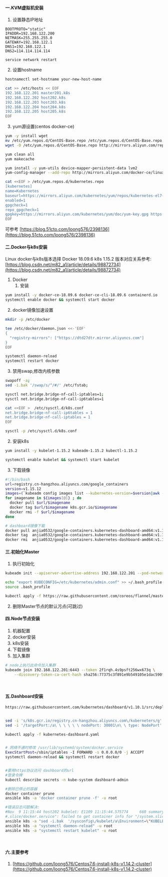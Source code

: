#### 一.KVM虚拟机安装
1. 设置静态IP地址
```
BOOTPROTO="static"
IPADDR=192.168.122.200
NETMASK=255.255.255.0
GATEWAY=192.168.122.1
DNS1=192.168.122.1
DNS2=114.114.114.114

service network restart
```

2. 设置hostname
```bash
hostnamectl set-hostname your-new-host-name

cat >> /etc/hosts << EOF
192.168.122.201 master201.k8s
192.168.122.202 host202.k8s
192.168.122.203 host203.k8s
192.168.122.204 host204.k8s
192.168.122.205 host205.k8s
EOF
```

3. yum源设置(centos docker-ce)
```bash
yum -y install wget
mv /etc/yum.repos.d/CentOS-Base.repo /etc/yum.repos.d/CentOS-Base.repo.bak
wget -O /etc/yum.repos.d/CentOS-Base.repo http://mirrors.aliyun.com/repo/Centos-7.repo

yum clean all
yum makecache
```
```bash
yum install -y yum-utils device-mapper-persistent-data lvm2
yum-config-manager --add-repo http://mirrors.aliyun.com/docker-ce/linux/centos/docker-ce.repo
```
```bash
cat <<EOF > /etc/yum.repos.d/kubernetes.repo
[kubernetes]
name=Kubernetes
baseurl=https://mirrors.aliyun.com/kubernetes/yum/repos/kubernetes-el7-x86_64/
enabled=1
gpgcheck=1
repo_gpgcheck=1
gpgkey=https://mirrors.aliyun.com/kubernetes/yum/doc/yum-key.gpg https://mirrors.aliyun.com/kubernetes/yum/doc/rpm-package-key.gpg
EOF
```
可参考 [https://blog.51cto.com/loong576/2398136](https://blog.51cto.com/loong576/2398136)


#### 二.Docker与k8s安装
Linux docker与k8s版本选择  Docker 18.09.6   k8s 1.15.2 
版本对应关系参考:[https://blog.csdn.net/m82_a1/article/details/98872734](https://blog.csdn.net/m82_a1/article/details/98872734)
​


1. Docker
   1. 安装
```bash
yum install -y docker-ce-18.09.6 docker-ce-cli-18.09.6 containerd.io
systemctl enable docker && systemctl start docker
```

   2. docker镜像加速设置
```bash
mkdir -p /etc/docker

tee /etc/docker/daemon.json <<-'EOF'
{
  "registry-mirrors": ["https://dtd27dtr.mirror.aliyuncs.com"]
}
EOF

systemctl daemon-reload
systemctl restart docker
```

   3. 禁用swap,修改内核参数
```bash
swapoff -a;
sed -i.bak '/swap/s/^/#/' /etc/fstab;

sysctl net.bridge.bridge-nf-call-iptables=1;
sysctl net.bridge.bridge-nf-call-ip6tables=1

cat <<EOF >  /etc/sysctl.d/k8s.conf
net.bridge.bridge-nf-call-ip6tables = 1
net.bridge.bridge-nf-call-iptables = 1
EOF

sysctl -p /etc/sysctl.d/k8s.conf
```

2. 安装k8s
```bash
yum install -y kubelet-1.15.2 kubeadm-1.15.2 kubectl-1.15.2

systemctl enable kubelet && systemctl start kubelet
```

3. 下载镜像
```bash
#!/bin/bash
url=registry.cn-hangzhou.aliyuncs.com/google_containers
version=v1.15.12
images=(`kubeadm config images list --kubernetes-version=$version|awk -F '/' '{print $2}'`)
for imagename in ${images[@]} ; do
  docker pull $url/$imagename
  docker tag $url/$imagename k8s.gcr.io/$imagename
  docker rmi -f $url/$imagename
done

# dashboard镜像下载
docker pull anjia0532/google-containers.kubernetes-dashboard-amd64:v1.10.0
docker tag  anjia0532/google-containers.kubernetes-dashboard-amd64:v1.10.0   k8s.gcr.io/kubernetes-dashboard-amd64:v1.10.0
docker rmi  anjia0532/google-containers.kubernetes-dashboard-amd64:v1.10.0

```


#### 三.初始化Master

1. 执行初始化
```bash
kubeadm init --apiserver-advertise-address 192.168.122.201 --pod-network-cidr=10.244.0.0/16

echo "export KUBECONFIG=/etc/kubernetes/admin.conf" >> ~/.bash_profile
source .bash_profile

kubectl apply -f https://raw.githubusercontent.com/coreos/flannel/master/Documentation/kube-flannel.yml
```

2. 删除Master节点的默认污点(可跳过)
#### 四.Node节点安装

1. 机器配置
1. docker安装
1. k8s安装
1. 下载镜像
1. 加入集群
```bash
# node上执行此命令加入集群
kubeadm join 192.168.122.201:6443 --token 2f1rqh.4s9psft256wx673q \
    --discovery-token-ca-cert-hash sha256:77375c3f891e9b549105e1dac590f8346985bc1c15b0217b5e6560c43bc07bd8
```
​

#### 五.Dashboard安装
```bash
https://raw.githubusercontent.com/kubernetes/dashboard/v1.10.1/src/deploy/recommended/kubernetes-dashboard.yaml


sed -i 's/k8s.gcr.io/registry.cn-hangzhou.aliyuncs.com\/kuberneters/g' kubernetes-dashboard.yaml
sed -i '/targetPort:/a\ \ \ \ \ \ nodePort: 30001\n\ \ type: NodePort' kubernetes-dashboard.yaml

kubectl apply -f kubernetes-dashboard.yaml


# 网络不通时修改 /usr/lib/systemd/system/docker.service
ExecStartPost=/sbin/iptables -I FORWARD -s 0.0.0.0/0 -j ACCEPT
systemctl daemon-reload && systemctl restart docker


#要用https协议访问 dashboard的url
#登录令牌
kubectl describe secrets -n kube-system dashboard-admin

#删除已停止的容器
docker container prune
ansible k8s -a 'docker container prune -f' -u root

#错误日志问题解决:
#Nov  9 11:15:44 host202 kubelet: E1109 11:15:44.575774     660 summary_sys_containers.go:47] Failed to get system container stats for "/system.slice/docker.service": failed to get cgroup stats for "/system
#.slice/docker.service": failed to get container info for "/system.slice/docker.service": unknown container "/system.slice/docker.service"
ansible k8s -a "sed -i.bak  '/sysconfig\/kubelet/a\Environment=\"KUBELET_CGROUP_ARGS=--runtime-cgroups=/systemd/system.slice --kubelet-cgroups=/systemd/system.slice\"' /lib/systemd/system/kubelet.service.d/10-kubeadm.conf" -u root
ansible k8s -a "systemctl daemon-reload" -u root
ansible k8s -a "systemctl restart kubelet" -u root
```
​

#### 六.主要参考

1. [https://github.com/loong576/Centos7.6-install-k8s-v1.14.2-cluster](https://github.com/loong576/Centos7.6-install-k8s-v1.14.2-cluster)



